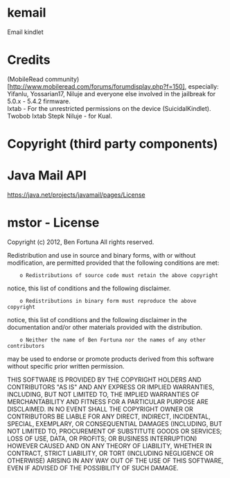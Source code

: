 kemail
======

Email kindlet

Credits
======
(MobileRead community)[http://www.mobileread.com/forums/forumdisplay.php?f=150], especially:  
Yifanlu, Yossarian17, Niluje and everyone else involved in the jailbreak for 5.0.x - 5.4.2 firmware.  
Ixtab - For the unrestricted permissions on the device (SuicidalKindlet).  
Twobob Ixtab Stepk Niluje - for Kual.

Copyright (third party components)
======
Java Mail API
==
https://java.net/projects/javamail/pages/License

 mstor - License
======

Copyright (c) 2012, Ben Fortuna
All rights reserved.

Redistribution and use in source and binary forms, with or without
modification, are permitted provided that the following conditions
are met:

        o Redistributions of source code must retain the above copyright
notice, this list of conditions and the following disclaimer.

        o Redistributions in binary form must reproduce the above copyright
notice, this list of conditions and the following disclaimer in the
documentation and/or other materials provided with the distribution.

        o Neither the name of Ben Fortuna nor the names of any other contributors
may be used to endorse or promote products derived from this software
without specific prior written permission.

THIS SOFTWARE IS PROVIDED BY THE COPYRIGHT HOLDERS AND CONTRIBUTORS
"AS IS" AND ANY EXPRESS OR IMPLIED WARRANTIES, INCLUDING, BUT NOT
LIMITED TO, THE IMPLIED WARRANTIES OF MERCHANTABILITY AND FITNESS FOR
A PARTICULAR PURPOSE ARE DISCLAIMED. IN NO EVENT SHALL THE COPYRIGHT OWNER OR
CONTRIBUTORS BE LIABLE FOR ANY DIRECT, INDIRECT, INCIDENTAL, SPECIAL,
EXEMPLARY, OR CONSEQUENTIAL DAMAGES (INCLUDING, BUT NOT LIMITED TO,
PROCUREMENT OF SUBSTITUTE GOODS OR SERVICES; LOSS OF USE, DATA, OR
PROFITS; OR BUSINESS INTERRUPTION) HOWEVER CAUSED AND ON ANY THEORY OF
LIABILITY, WHETHER IN CONTRACT, STRICT LIABILITY, OR TORT (INCLUDING
NEGLIGENCE OR OTHERWISE) ARISING IN ANY WAY OUT OF THE USE OF THIS
SOFTWARE, EVEN IF ADVISED OF THE POSSIBILITY OF SUCH DAMAGE.
